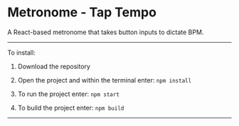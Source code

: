 # Metronome - Tap Tempo

A React-based metronome that takes button inputs to dictate BPM.
___

To install:

1. Download the repository

2. Open the project and within the terminal enter: `npm install`

3. To run the project enter: `npm start`

4. To build the project enter: `npm build`

___
